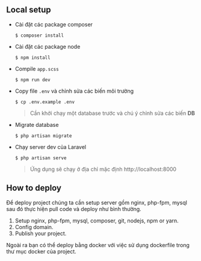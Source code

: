 ## Local setup

-   Cài đặt các package composer

    ```console
    $ composer install
    ```

-   Cài đặt các package node

    ```console
    $ npm install
    ```

-   Compile `app.scss`

    ```console
    $ npm run dev
    ```

-   Copy file `.env` và chỉnh sửa các biến môi trường

    ```console
    $ cp .env.example .env
    ```

    > Cần khởi chạy một database trước và chú ý chỉnh sửa các biến **DB**

-   Migrate database

    ```console
    $ php artisan migrate
    ```

-   Chạy server dev của Laravel

    ```console
    $ php artisan serve
    ```

    > Ứng dụng sẽ chạy ở địa chỉ mặc định http://localhost:8000

## How to deploy

Để deploy project chúng ta cần setup server gồm nginx, php-fpm, mysql sau đó thực hiện pull code và deploy như bình thường.

1. Setup nginx, php-fpm, mysql, composer, git, nodejs, npm or yarn.
2. Config domain.
3. Publish your project.

Ngoài ra bạn có thể deploy bằng docker với việc sử dụng dockerfile trong thư mục docker của project.
